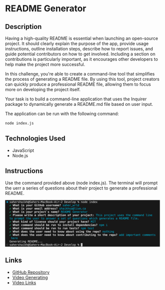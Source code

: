 # README Generator 


## Description
Having a high-quality README is essential when launching an open-source project. It should clearly explain the purpose of the app, provide usage instructions, outline installation steps, describe how to report issues, and guide potential contributors on how to get involved. Including a section on contributions is particularly important, as it encourages other developers to help make the project more successful. 

In this challenge, you're able to create a command-line tool that simplifies the process of generating a README file. By using this tool, project creators can quickly produce a professional README file, allowing them to focus more on developing the project itself. 

Your task is to build a command-line application that uses the Inquirer package to dynamically generate a README.md file based on user input.

The application can be run with the following command:

```bash
node index.js
```

## Technologies Used 
- JavaScript
- Node.js

## Instructions
Use the command provided above (node index.js). The terminal will prompt the uerr a series of questions about their project to generate a professional README. 

![Instructions](Instructions.png)


## Links

* [GitHub Repository](https://github.com/saher-wrld/challange-07)
* [Video Generating](https://drive.google.com/file/d/1ezPwPbMdMUjY7lAqfo6H5tr-L_3MgBX5/view)
* [Video Links](https://drive.google.com/file/d/1E7Hv1uAfIGLvLSeQVYsMLDAb5GC1W2jJ/view)
  

